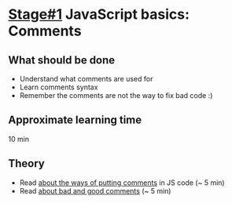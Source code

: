 # [Stage#1](../../) JavaScript basics: Comments

## What should be done

- Understand what comments are used for
- Learn comments syntax
- Remember the comments are not the way to fix bad code :)

## Approximate learning time

10 min

## Theory

- Read [about the ways of putting comments](https://www.digitalocean.com/community/tutorials/how-to-write-comments-in-javascript) in JS code (~ 5 min)
- Read [about bad and good comments](https://javascript.info/comments) (~ 5 min)
